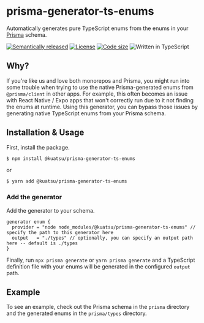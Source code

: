 # prisma-generator-ts-enums

Automatically generates pure TypeScript enums from the enums in your [Prisma](https://github.com/prisma/prisma) schema.

[![Semantically released](https://img.shields.io/badge/%20%20%F0%9F%93%A6%F0%9F%9A%80-semantic--release-e10079.svg?style=flat-square)](https://github.com/semantic-release/semantic-release)
[![License](https://img.shields.io/github/license/kuatsu/prisma-generator-ts-enums)](https://choosealicense.com/licenses/mit/)
[![Code size](https://img.shields.io/github/languages/code-size/kuatsu/prisma-generator-ts-enums)](https://github.com/kuatsu/prisma-generator-ts-enums)
![Written in TypeScript](https://img.shields.io/github/languages/top/kuatsu/prisma-generator-ts-enums)

## Why?

If you're like us and love both monorepos and Prisma, you might run into some trouble when trying to use the native Prisma-generated enums from `@prisma/client` in other apps. For example, this often becomes an issue with React Native / Expo apps that won't correctly run due to it not finding the enums at runtime. Using this generator, you can bypass those issues by generating native TypeScript enums from your Prisma schema.

## Installation & Usage

First, install the package.

```bash
$ npm install @kuatsu/prisma-generator-ts-enums
```

or

```bash
$ yarn add @kuatsu/prisma-generator-ts-enums
```

### Add the generator

Add the generator to your schema.

```prisma
generator enum {
  provider = "node node_modules/@kuatsu/prisma-generator-ts-enums" // specify the path to this generator here
  output   = "./types" // optionally, you can specify an output path here -- default is ./types
}
```

Finally, run `npx prisma generate` or `yarn prisma generate` and a TypeScript definition file with your enums will be generated in the configured `output` path.

## Example

To see an example, check out the Prisma schema in the `prisma` directory and the generated enums in the `prisma/types` directory.
